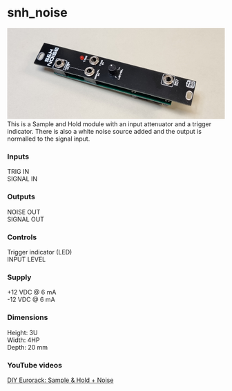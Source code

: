 # snh_noise
![shn_noise image](SNHN.jpg)
This is a Sample and Hold module with an input attenuator and a trigger indicator. There is also a white noise source added and the output is normalled to the signal input.

### Inputs
TRIG IN  
SIGNAL IN

### Outputs
NOISE OUT  
SIGNAL OUT

### Controls
Trigger indicator (LED)  
INPUT LEVEL

### Supply
+12 VDC @ 6 mA  
-12 VDC @ 6 mA   

### Dimensions
Height: 3U  
Width: 4HP  
Depth: 20 mm  
 
### YouTube videos
[DIY Eurorack: Sample & Hold + Noise](https://youtu.be/0EW2OIvYBs8)  
